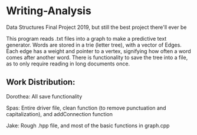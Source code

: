 # Writing-Analysis
Data Structures Final Project 2019, but still the best project there'll ever be

This program reads .txt files into a graph to make a predictive text generator. Words are stored in a trie (letter tree), with a vector of Edges. Each edge has a weight and pointer to a vertex, signifying how often a word comes after another word. There is functionality to save the tree into a file, as to only require reading in long documents once.

## Work Distribution:
Dorothea: All save functionality

Spas: Entire driver file, clean function (to remove punctuation and capitalization), and addConnection function

Jake: Rough .hpp file, and most of the basic functions in graph.cpp
